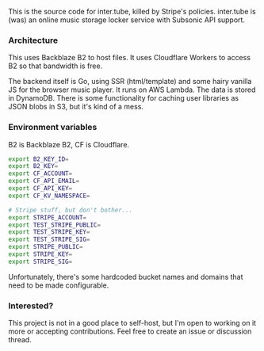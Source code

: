 This is the source code for inter.tube, killed by Stripe's policies. inter.tube is (was) an online music storage locker service with Subsonic API support.

### Architecture

This uses Backblaze B2 to host files. It uses Cloudflare Workers to access B2 so that bandwidth is free.

The backend itself is Go, using SSR (html/template) and some hairy vanilla JS for the browser music player. It runs on AWS Lambda. The data is stored in DynamoDB. There is some functionality for caching user libraries as JSON blobs in S3, but it's kind of a mess.

### Environment variables

B2 is Backblaze B2, CF is Cloudflare.

```bash
export B2_KEY_ID=
export B2_KEY=
export CF_ACCOUNT=
export CF_API_EMAIL=
export CF_API_KEY=
export CF_KV_NAMESPACE=

# Stripe stuff, but don't bother...
export STRIPE_ACCOUNT=
export TEST_STRIPE_PUBLIC=
export TEST_STRIPE_KEY=
export TEST_STRIPE_SIG=
export STRIPE_PUBLIC=
export STRIPE_KEY=
export STRIPE_SIG=
```

Unfortunately, there's some hardcoded bucket names and domains that need to be made configurable.

### Interested?

This project is not in a good place to self-host, but I'm open to working on it more or accepting contributions. Feel free to create an issue or discussion thread.
